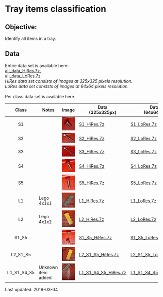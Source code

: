 # Tray items classification

## Objective:

Identify all items in a tray.

## Data

Entire data set is available here:<br>
<a href="https://drive.google.com/file/d/1smbsz8AJ-VGhKbtr7NTvAVzTI3auI_C4/view?usp=sharing">all_data_HiRes.7z</a>, <br>
<a href="https://drive.google.com/file/d/1wZ-AHv4yx_lXGeaqKzbTNuap6mpESyEq/view?usp=sharing">all_data_LoRes.7z</a><br>
*HiRes data set consists of images at 325x325 pixels resolution.*<br>
*LoRes data set conststs of images at 64x64 pixels resolution.*
<br><br>
Per class data set is available here.

| Class      | Notes           | Image         | Data<br>(325x325px) | Data<br>(64x64px) |
|:----------:| --------------- | ------------- | ------------------- | ----------------- |
|  S1        |                 | ![](img/S1.png) | <a href="S1_HiRes.7z">S1_HiRes.7z</a> | <a href="S1_LoRes.7z">S1_LoRes.7z</a> |
|  S2        |                 | ![](img/S2.png) | <a href="S2_HiRes.7z">S2_HiRes.7z</a> | <a href="S2_LoRes.7z">S2_LoRes.7z</a> |
|  S3        |                 | ![](img/S3.png) | <a href="S3_HiRes.7z">S3_HiRes.7z</a> | <a href="S3_LoRes.7z">S3_LoRes.7z</a> |
|  S4        |                 | ![](img/S4.png) | <a href="S4_HiRes.7z">S4_HiRes.7z</a> | <a href="S4_LoRes.7z">S4_LoRes.7z</a> |
|  S5        |                 | ![](img/S5.png) | <a href="S5_HiRes.7z">S5_HiRes.7z</a> | <a href="S5_LoRes.7z">S5_LoRes.7z</a> |
|  L1        |  Lego 4x1x1     | ![](img/L1.png) | <a href="L1_HiRes.7z">L1_HiRes.7z</a> | <a href="L1_LoRes.7z">L1_LoRes.7z</a> |
|  L2        |  Lego 4x1x2     | ![](img/L2.png) | <a href="L2_HiRes.7z">L2_HiRes.7z</a> | <a href="L2_LoRes.7z">L2_LoRes.7z</a> |
| S1_S5      |                 | ![](img/S1_S5.png) | <a href="S1_S5_HiRes.7z">S1_S5_HiRes.7z</a> | <a href="S1_S5_LoRes.7z">S1_S5_LoRes.7z</a> |
| L2_S1_S5   |                 | ![](img/L2_S1_S5.png) | <a href="L2_S1_S5_HiRes.7z">L2_S1_S5_HiRes.7z</a> | <a href="L2_S1_S5_LoRes.7z">L2_S1_S5_LoRes.7z</a> |
| L1_S1_S4_S5 | Unknown item added  | ![](img/L1_S1_S4_S5.png) | <a href="L1_S1_S4_S5_HiRes.7z">L1_S1_S4_S5_HiRes.7z</a> | <a href="L1_S1_S4_S5_LoRes.7z">L1_S1_S4_S5_LoRes.7z</a> |

Last updated: 2019-03-04